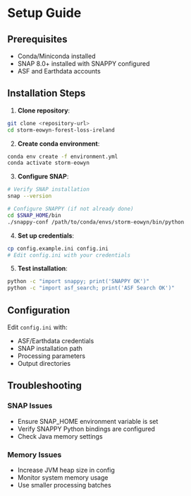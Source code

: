 # Setup Guide

## Prerequisites
- Conda/Miniconda installed
- SNAP 8.0+ installed with SNAPPY configured
- ASF and Earthdata accounts

## Installation Steps

1. **Clone repository**:
```bash
git clone <repository-url>
cd storm-eowyn-forest-loss-ireland
```

2. **Create conda environment**:
```bash
conda env create -f environment.yml
conda activate storm-eowyn
```

3. **Configure SNAP**:
```bash
# Verify SNAP installation
snap --version

# Configure SNAPPY (if not already done)
cd $SNAP_HOME/bin
./snappy-conf /path/to/conda/envs/storm-eowyn/bin/python
```

4. **Set up credentials**:
```bash
cp config.example.ini config.ini
# Edit config.ini with your credentials
```

5. **Test installation**:
```bash
python -c "import snappy; print('SNAPPY OK')"
python -c "import asf_search; print('ASF Search OK')"
```

## Configuration

Edit `config.ini` with:
- ASF/Earthdata credentials
- SNAP installation path
- Processing parameters
- Output directories

## Troubleshooting

### SNAP Issues
- Ensure SNAP_HOME environment variable is set
- Verify SNAPPY Python bindings are configured
- Check Java memory settings

### Memory Issues
- Increase JVM heap size in config
- Monitor system memory usage
- Use smaller processing batches
